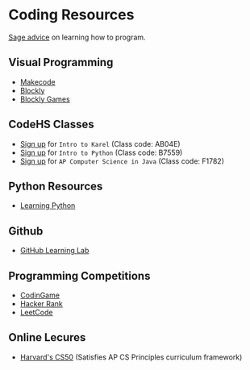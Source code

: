 # Coding Resources

[Sage advice](http://norvig.com/21-days.html) on learning how to program.

## Visual Programming 
* [Makecode](https://www.microsoft.com/en-us/makecode)
* [Blockly](https://developers.google.com/blockly/)
* [Blockly Games](https://blockly-games.appspot.com/)

## CodeHS Classes
* [Sign up](http://codehs.com/go/AB04E) for ``Intro to Karel`` (Class code: AB04E) 
* [Sign up](http://codehs.com/go/B7559) for ``Intro to Python`` (Class code: B7559)
* [Sign up](http://codehs.com/go/F1782) for ``AP Computer Science in Java`` (Class code: F1782) 

## Python Resources
* [Learning Python](./learning-python/)


## Github
* [GitHub Learning Lab](https://lab.github.com)

## Programming Competitions
* [CodinGame](https://www.codingame.com)
* [Hacker Rank](https://www.hackerrank.com)
* [LeetCode](https://leetcode.com)

## Online Lecures
* [Harvard's CS50](https://ap.cs50.net) (Satisfies AP CS Principles curriculum framework)